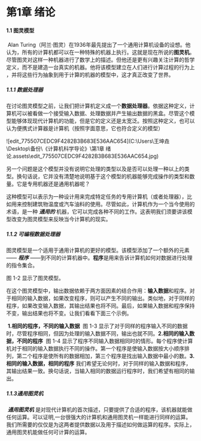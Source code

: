 # 第1章  绪论

#### 1.1  图灵模型

​	Alan Turing（阿兰·图灵）在1936年最先提出了一个通用计算机设备的设想。他认为，所有的计算机都可以在一种特殊的机器上执行。这就是现在所说的**图灵机**。尽管图灵对这样一种机器进行了数学上的描述。但他还是更有兴趣关注计算的哲学定义，而不是建造一台真实的机器。他将该模型建立在人们进行计算过程的行为上 ，并将这些行为抽象到用于计算的机器的模型中，这才真正改变了世界。



##### 1.1.1  数据处理器

​	在讨论图灵模型之前，让我们把计算机定义成一个**数据处理器**。依据这种定义，计算机可以被看做一个接受输入数据、处理数据并产生输出数据的黑盒。尽管这个模型能够体现现代计算机的功能，但是它的定义还是太宽泛。按照这种定义，也可以认为便携式计算器是计算机（按照字面意思，它也符合定义的模型）

![edit_775507CEDC9F4282B3B683E536AAC654](C:\Users\王坤垚\Desktop\备份\《计算机科学导论》\第1章  绪论.assets\edit_775507CEDC9F4282B3B683E536AAC654.jpg)

​	另一个问题是这个模型并没有说明它处理的类型以及是否可以处理一种以上的类型。换句话说，它并没有清楚地说明基于这个模型的机器能够完成操作的类型和数量。它是专用机器还是通用机器呢？

​	这种模型可以表示为一种设计用来完成特定任务的专用计算机（或者处理器），比如用来控制建筑物温度或汽车油料的使用。尽管如此，计算机作为一个当今使用的术语，是一种 ***通用的*** 机器，它可以完成各种不同的工作。这表明我们须要讲该模型改变为图灵模型来反映当今计算机的现实。

##### 1.1.2  可编程数据处理器

​	图灵模型是一个适用于通用计算机的更好的模型。该模型添加了一个额外的元素—— ***程序*** ——到不同的计算机器中。**程序**是用来告诉计算机如何对数据进行处理的指令集合。

图 1-2 显示了图灵模型。

​	在这个图灵模型中，输出数据依赖于两方面因素的结合作用：**输入数据**和程序。对于相同的输入数据，如果改变程序，则可以产生不同的输出。类似地，对于同样的程序，如果改变输入数据，其输出结果也将不同。最后，如果输入数据和程序保持不变，输出结果也将不变。让我们看看下面三个示例。

​	**1.相同的程序，不同的输入数据**
​	图 1-3 显示了对于同样的程序输入不同的数据时，尽管程序相同，但因为处理的输入数据不同，输出也就不同。
​	**2.相同的输入数据，不同的程序**
​	图 1-4 显示了程序不同输入数据相同时的情形。每个程序使计算机对于相同的输入数据执行不同的操作。第一个程序是使输入数据按大小顺序排列，第二个程序是使所有的数据相加，第三个程序是找出输入数据中最小的数。
​	**3.相同的输入数据，相同的程序**
​	我们希望无论何时，对于同样的输入数据和程序，其输出结果一致。换句话说，当输入相同的数据运行程序时，我们希望有相同的输出。

##### 1.1.3通用图灵机

​	***通用图灵机*** 是对现代计算机的首次描述，只要提供了合适的程序，该机器就能做任何运算。可以证明,一台很强大的计算机和通用图灵机一样能进行同样的运算。我们所需要的仅仅是为这两者提供数据以及用于描述如何做运算的程序。实际上，通用图灵机能做任何可计算的运算。







